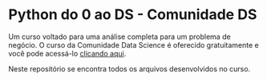 # Python do 0 ao DS - Comunidade DS
Um curso voltado para uma análise completa para um problema de negócio. O curso da Comunidade Data Science é oferecido gratuitamente e você pode acessá-lo [clicando aqui](https://membro.comunidadedatascience.com/).

Neste repositório se encontra todos os arquivos desenvolvidos no curso.
